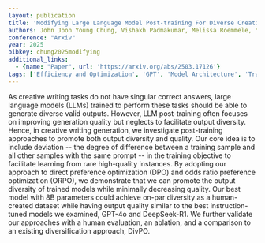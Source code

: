 ```yaml
---
layout: publication
title: 'Modifying Large Language Model Post-training For Diverse Creative Writing'
authors: John Joon Young Chung, Vishakh Padmakumar, Melissa Roemmele, Yuqian Sun, Max Kreminski
conference: "Arxiv"
year: 2025
bibkey: chung2025modifying
additional_links:
  - {name: "Paper", url: 'https://arxiv.org/abs/2503.17126'}
tags: ['Efficiency and Optimization', 'GPT', 'Model Architecture', 'Training Techniques', 'Prompting', 'Reinforcement Learning']
---
```

As creative writing tasks do not have singular correct answers, large
language models (LLMs) trained to perform these tasks should be able to
generate diverse valid outputs. However, LLM post-training often focuses on
improving generation quality but neglects to facilitate output diversity.
Hence, in creative writing generation, we investigate post-training approaches
to promote both output diversity and quality. Our core idea is to include
deviation -- the degree of difference between a training sample and all other
samples with the same prompt -- in the training objective to facilitate
learning from rare high-quality instances. By adopting our approach to direct
preference optimization (DPO) and odds ratio preference optimization (ORPO), we
demonstrate that we can promote the output diversity of trained models while
minimally decreasing quality. Our best model with 8B parameters could achieve
on-par diversity as a human-created dataset while having output quality similar
to the best instruction-tuned models we examined, GPT-4o and DeepSeek-R1. We
further validate our approaches with a human evaluation, an ablation, and a
comparison to an existing diversification approach, DivPO.
